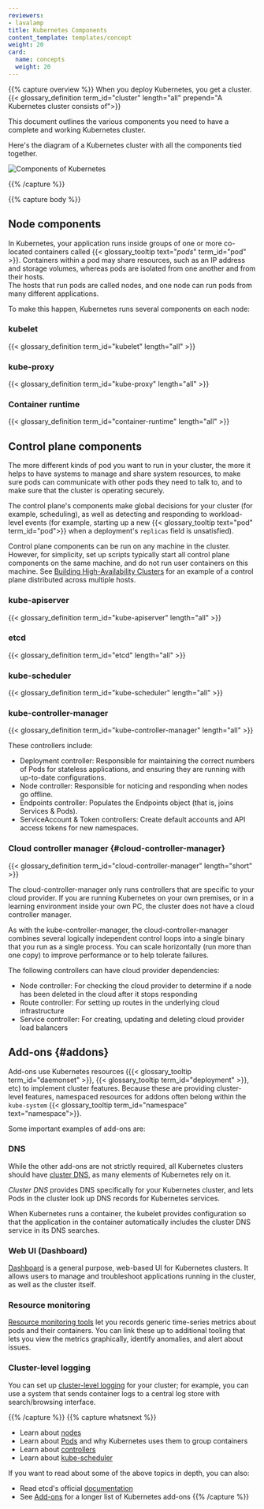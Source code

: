 ```yaml
---
reviewers:
- lavalamp
title: Kubernetes Components
content_template: templates/concept
weight: 20
card: 
  name: concepts
  weight: 20
---
```


{{% capture overview %}}
When you deploy Kubernetes, you get a cluster.
{{< glossary_definition term_id="cluster" length="all" prepend="A Kubernetes cluster consists of">}}

This document outlines the various components you need to have
a complete and working Kubernetes cluster.

Here's the diagram of a Kubernetes cluster with all the components tied together.

![Components of Kubernetes](/images/docs/components-of-kubernetes.png)

{{% /capture %}}

{{% capture body %}}
## Node components

In Kubernetes, your application runs inside groups of one or more
co-located containers called
{{< glossary_tooltip text="_pods_" term_id="pod" >}}. Containers within a
pod may share resources, such as an IP address and storage volumes, whereas
pods are isolated from one another and from their hosts.  
The hosts that run pods are called nodes, and one node can run pods from many
different applications.

To make this happen, Kubernetes runs several components on each node:

### kubelet

{{< glossary_definition term_id="kubelet" length="all" >}}

### kube-proxy

{{< glossary_definition term_id="kube-proxy" length="all" >}}

### Container runtime

{{< glossary_definition term_id="container-runtime" length="all" >}}

## Control plane components

The more different kinds of pod you want to run in your cluster, the
more it helps to have systems to manage and share system resources,
to make sure pods can communicate with other pods they need to talk to,
and to make sure that the cluster is operating securely.

The control plane's components make global decisions for your cluster
(for example, scheduling), as well as detecting and responding to
workload- level events (for example, starting up a new
{{< glossary_tooltip text="pod" term_id="pod">}} when a deployment's `replicas`
field is unsatisfied).

Control plane components can be run on any machine in the cluster. However,
for simplicity, set up scripts typically start all control plane components on
the same machine, and do not run user containers on this machine. See
[Building High-Availability Clusters](/docs/admin/high-availability/) for
an example of a control plane distributed across multiple hosts.

### kube-apiserver

{{< glossary_definition term_id="kube-apiserver" length="all" >}}

### etcd

{{< glossary_definition term_id="etcd" length="all" >}}

### kube-scheduler

{{< glossary_definition term_id="kube-scheduler" length="all" >}}

### kube-controller-manager

{{< glossary_definition term_id="kube-controller-manager" length="all" >}}

These controllers include:

  * Deployment controller: Responsible for maintaining the correct numbers of Pods for stateless
    applications, and ensuring they are running with up-to-date configurations.
  * Node controller: Responsible for noticing and responding when nodes go offline.
  * Endpoints controller: Populates the Endpoints object (that is, joins Services & Pods).
  * ServiceAccount & Token controllers: Create default accounts and API access tokens for new namespaces.

### Cloud controller manager {#cloud-controller-manager}

{{< glossary_definition term_id="cloud-controller-manager" length="short" >}}

The cloud-controller-manager only runs controllers that are specific to your cloud provider.
If you are running Kubernetes on your own premises, or in a learning environment inside your
own PC, the cluster does not have a cloud controller manager.

As with the kube-controller-manager, the cloud-controller-manager combines several logically
independent control loops into a single binary that you run as a single process. You can
scale horizontally (run more than one copy) to improve performance or to help tolerate failures.

The following controllers can have cloud provider dependencies:

  * Node controller: For checking the cloud provider to determine if a node has been deleted in the cloud after it stops responding
  * Route controller: For setting up routes in the underlying cloud infrastructure
  * Service controller: For creating, updating and deleting cloud provider load balancers

## Add-ons {#addons}

Add-ons use Kubernetes resources ({{< glossary_tooltip term_id="daemonset" >}},
{{< glossary_tooltip term_id="deployment" >}}, etc)
to implement cluster features. Because these are providing cluster-level features, namespaced resources
for addons often belong within the `kube-system`
{{< glossary_tooltip term_id="namespace" text="namespace">}}.

Some important examples of add-ons are:

### DNS

While the other add-ons are not strictly required, all Kubernetes clusters should have [cluster DNS](/docs/concepts/services-networking/dns-pod-service/), as many elements of Kubernetes rely on it.

_Cluster DNS_ provides DNS specifically for your Kubernetes cluster, and lets Pods in the
cluster look up DNS records for Kubernetes services.

When Kubernetes runs a container, the kubelet provides configuration so that the application
in the container automatically includes the cluster DNS service in its DNS searches.

### Web UI (Dashboard)

[Dashboard](/docs/tasks/access-application-cluster/web-ui-dashboard/) is a general purpose, web-based UI for Kubernetes clusters. It allows users to manage and troubleshoot applications running in the cluster, as well as the cluster itself.

### Resource monitoring

[Resource monitoring tools](/docs/tasks/debug-application-cluster/resource-usage-monitoring/) let you
records generic time-series metrics about pods and their containers. You can link these up
to additional tooling that lets you view the metrics graphically, identify anomalies,
and alert about issues.

### Cluster-level logging

You can set up [cluster-level logging](/docs/concepts/cluster-administration/logging/) for
your cluster; for example, you can use a system that sends container logs to a central
log store with search/browsing interface.

{{% /capture %}}
{{% capture whatsnext %}}
* Learn about [nodes](/docs/concepts/architecture/nodes/)
* Learn about [Pods](/docs/concepts/workloads/pods/pod/#motivation-for-pods) and why Kubernetes uses them
  to group containers
* Learn about [controllers](/docs/concepts/architecture/controller/)
* Learn about [kube-scheduler](/docs/concepts/scheduling/kube-scheduler/)

If you want to read about some of the above topics in depth, you can also:

* Read etcd's official [documentation](https://etcd.io/docs/)
* See [Add-ons](/docs/concepts/cluster-administration/addons/) for a longer list of Kubernetes add-ons
{{% /capture %}}
